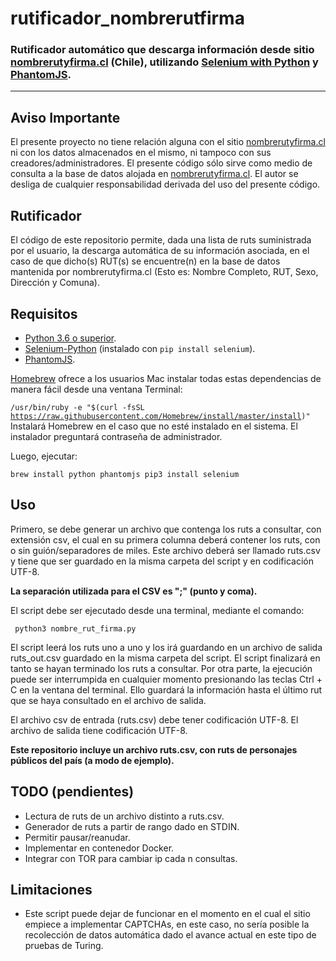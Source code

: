 # rutificador_nombrerutfirma
### Rutificador automático que descarga información desde sitio [nombrerutyfirma.cl](https://nombrerutyfirma.cl) (Chile), utilizando [Selenium with Python](http://selenium-python.readthedocs.io) y [PhantomJS](http://phantomjs.org).

* * *

## Aviso Importante

El presente proyecto no tiene relación alguna con el sitio [nombrerutyfirma.cl](https://nombrerutyfirma.cl) ni con los datos almacenados en el mismo, ni tampoco con sus creadores/administradores. El presente código sólo sirve como medio de consulta a la base de datos alojada en [nombrerutyfirma.cl](https://nombrerutyfirma.cl). El autor se desliga de cualquier responsabilidad derivada del uso del presente código.

## Rutificador

El código de este repositorio permite, dada una lista de ruts suministrada por el usuario, la descarga automática de su información asociada, en el caso de que dicho(s) RUT(s) se encuentre(n) en la base de datos mantenida por nombrerutyfirma.cl (Esto es: Nombre Completo, RUT, Sexo, Dirección y Comuna).

## Requisitos

- [Python 3.6 o superior](https://www.python.org/downloads/).
- [Selenium-Python](http://selenium-python.readthedocs.io) (instalado con <code>pip install selenium</code>).
- [PhantomJS](http://phantomjs.org/download.html). 
  
[Homebrew](https://brew.sh) ofrece a los usuarios Mac instalar todas estas dependencias de manera fácil desde una ventana Terminal:

<code>/usr/bin/ruby -e "$(curl -fsSL https://raw.githubusercontent.com/Homebrew/install/master/install)"</code> Instalará Homebrew en el caso que no esté instalado en el sistema. El instalador preguntará contraseña de administrador.

Luego, ejecutar:

<code>brew install python phantomjs
pip3 install selenium</code>

## Uso

Primero, se debe generar un archivo que contenga los ruts a consultar, con extensión csv, el cual en su primera columna deberá contener los ruts, con o sin guión/separadores de miles. Este archivo deberá ser llamado ruts.csv y tiene que ser guardado en la misma carpeta del script y en codificación UTF-8.

**La separación utilizada para el CSV es ";" (punto y coma).**

El script debe ser ejecutado desde una terminal, mediante el comando:

<code> python3 nombre_rut_firma.py </code>

El script leerá los ruts uno a uno y los irá guardando en un archivo de salida ruts_out.csv guardado en la misma carpeta del script. El script finalizará en tanto se hayan terminado los ruts a consultar. Por otra parte, la ejecución puede ser interrumpida en cualquier momento presionando las teclas Ctrl + C en la ventana del terminal. Ello guardará la información hasta el último rut que se haya consultado en el archivo de salida.

El archivo csv de entrada (ruts.csv) debe tener codificación UTF-8. El archivo de salida tiene codificación UTF-8.

**Este repositorio incluye un archivo ruts.csv, con ruts de personajes públicos del país (a modo de ejemplo).**

## TODO (pendientes)

- Lectura de ruts de un archivo distinto a ruts.csv.
- Generador de ruts a partir de rango dado en STDIN.
- Permitir pausar/reanudar.
- Implementar en contenedor Docker.
- Integrar con TOR para cambiar ip cada n consultas.

## Limitaciones

- Este script puede dejar de funcionar en el momento en el cual el sitio empiece a implementar CAPTCHAs, en este caso, no sería posible la recolección de datos automática dado el avance actual en este tipo de pruebas de Turing.
